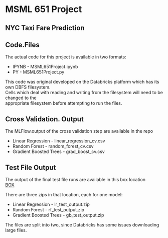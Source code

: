 # MSML 651 Project
## NYC Taxi Fare Prediction


## Code.Files
The actual code for this project is available in two formats:  
* IPYNB - MSML651Project.ipynb  
* PY - MSML651Project.py  
  
This code was original developed on the Databricks platform which has its own DBFS filesystem.  
Cells which deal with reading and writing from the filesystem will need to be changed to the  
appropriate filesystem before attempting to run the files.
  
  
## Cross Validation. Output
The MLFlow.output of the cross validation step are available in the repo  
* Linear Regression - linear_regression_cv.csv
* Random Forest - random_forest_cv.csv
* Gradient Boosted Trees - grad_boost_cv.csv

## Test File Output
The output of the final test file runs are available in this box location  
[BOX](https://umd.box.com/s/st68nr6l622gea58cwknel0vf6w3fytx)  
  
There are three zips in that location, each for one model:  
* Linear Regression - lr_test_output.zip  
* Random Forest - rf_test_output.zip  
* Gradient Boosted Trees - gb_test_output.zip  

The files are split into two, since Databricks has some issues downloading large files.